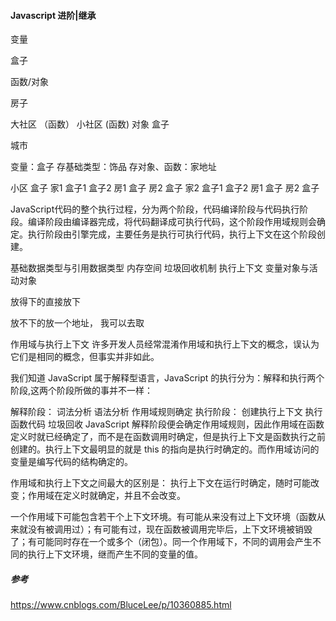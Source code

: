 #### Javascript 进阶|继承


变量

盒子


函数/对象

房子


大社区 （函数）
    小社区 (函数)
    对象
    盒子 

城市

变量：盒子
存基础类型：饰品
存对象、函数：家地址

小区
    盒子
    家1
        盒子1
        盒子2
        房1
            盒子
        房2
            盒子
    家2
        盒子1
        盒子2
        房1
            盒子
        房2
            盒子


JavaScript代码的整个执行过程，分为两个阶段，代码编译阶段与代码执行阶段。编译阶段由编译器完成，将代码翻译成可执行代码，这个阶段作用域规则会确定。执行阶段由引擎完成，主要任务是执行可执行代码，执行上下文在这个阶段创建。

基础数据类型与引用数据类型
内存空间
垃圾回收机制
执行上下文
变量对象与活动对象



放得下的直接放下

放不下的放一个地址， 我可以去取


作用域与执行上下文
许多开发人员经常混淆作用域和执行上下文的概念，误认为它们是相同的概念，但事实并非如此。

我们知道 JavaScript 属于解释型语言，JavaScript 的执行分为：解释和执行两个阶段,这两个阶段所做的事并不一样：

解释阶段：
词法分析
语法分析
作用域规则确定
执行阶段：
创建执行上下文
执行函数代码
垃圾回收
JavaScript 解释阶段便会确定作用域规则，因此作用域在函数定义时就已经确定了，而不是在函数调用时确定，但是执行上下文是函数执行之前创建的。执行上下文最明显的就是 this 的指向是执行时确定的。而作用域访问的变量是编写代码的结构确定的。

作用域和执行上下文之间最大的区别是：
执行上下文在运行时确定，随时可能改变；作用域在定义时就确定，并且不会改变。

一个作用域下可能包含若干个上下文环境。有可能从来没有过上下文环境（函数从来就没有被调用过）；有可能有过，现在函数被调用完毕后，上下文环境被销毁了；有可能同时存在一个或多个（闭包）。同一个作用域下，不同的调用会产生不同的执行上下文环境，继而产生不同的变量的值。

##### 参考

https://www.cnblogs.com/BluceLee/p/10360885.html